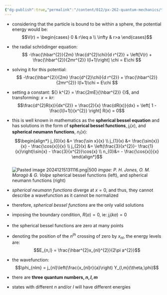 ```yaml
---
{"dg-publish":true,"permalink":"/content/012/px-262-quantum-mechanics/term-1/f-3-d-systems/px-262-f5-particle-in-a-spherical-potential-well/","noteIcon":"1","created":"2025-08-27T13:14:15.887+01:00","updated":"2024-12-15T13:14:39.000+00:00"}
---
```


- considering that the particle is bound to be within a sphere, the potential energy would be: 
$$V(r) = \begin{cases} 0 & r\leq a \\ \infty & r>a \end{cases}$$
- the radial schrödinger equation: 
  $$ -\frac{\hbar^{2}}{2m} \frac{d^{2}\chi}{d r^{2}} + \left[V(r) + \frac{\hbar^{2}}{2mr^{2}} l(l+1)\right] \chi = E\chi $$
- solving it for this potential: 
  $$ -\frac{\hbar^{2}}{2m} \frac{d^{2}\chi}{d r^{2}} + \frac{\hbar^{2}}{2mr^{2}} l(l+1)\chi = E\chi $$
- setting a constant: ${} k^{2} = \frac{2mE}{\hbar^{2}} {}$, and transforming: $x = kr:$ 
  $$\frac{d^{2}R(x)}{dx^{2}} + \frac{2}{x} \frac{dR(x)}{dx} + \left[ 1 - \frac{l(l+1)}{x^{2}} \right] R(x) = 0$$
- this is well known in mathematics as the **spherical bessel equation** and has solutions in the form of **spherical bessel functions**, $j_{l}(x)$, and **spherical neumann functions**, $n_{l}(x):$ 
$$\begin{align*}
	j_{0}(x) &= \frac{\sin x}{x} \\
	j_{1}(x) &= \frac{\sin{x}}{x} - \frac{\cos{x}}{x} \\
	j_{2}(x) &= \left(\frac{3}{x^{2}}- \frac{1}{x}\right)\sin{x} - \frac{3}{x^{2}}\cos{x} \\
	n_{0}&= - \frac{\cos{x}}{x}
\end{align*}$$  
![Pasted image 20241215131116.png|500](/img/user/pics/Pasted%20image%2020241215131116.png)
*imgae: P. H. Jones, O. M. Maragò & G. Volpe*
spherical bessel functions (left), and spherical neumann functions (right)

- *spherical neumann functions* diverge at $x=0$, and thus, they cannot describe a wavefunction as it cannot be normalized
- therefore, *spherical bessel functions* are the only valid solutions

- imposing the boundary condition, $R(a)=0$, ie: $j_{l}(ka) = 0$

- the spherical bessel functions are zero at many points
- denoting the position of the $n^{th}$ crossing of zero by $x_{nl}$, the energy levels are: 
  $$E_{n,l} = \frac{\hbar^{2}x_{nl}^{2}}{2\pi a^{2}}$$
- the wavefunction: 
  $$\phi_{nlm} = j_{nl}\left(\frac{x_{nl}r}{a}\right) Y_{l,m}(\theta,\phi)$$
- there are **three quantum numbers, $n,l,m$**
- states with different $n$ and/or $l$ will have different energies
